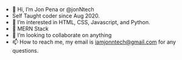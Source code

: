 - 👋 Hi, I’m Jon Pena or @jonNtech
- Self Taught coder since Aug 2020.
- 👀 I’m interested in HTML, CSS, Javascript, and Python. 
- 🌱 MERN Stack
- 💞️ I’m looking to collaborate on anything
- 📫 How to reach me, my email is iamjonntech@gmail.com for any questions. 

<!---
jonNtech/jonNtech is a ✨ special ✨ repository because its `README.md` (this file) appears on your GitHub profile.
You can click the Preview link to take a look at your changes.
--->
